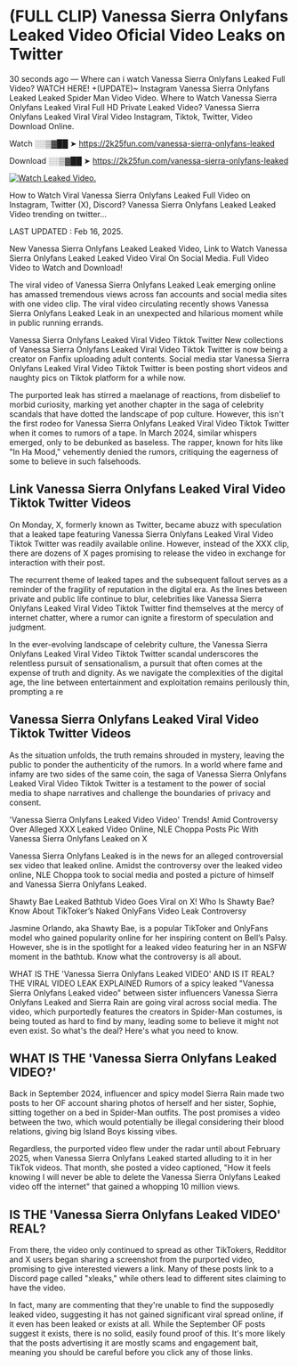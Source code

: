# (FULL CLIP) Vanessa Sierra Onlyfans Leaked Video Oficial Video Leaks on Twitter

30 seconds ago — Where can i watch Vanessa Sierra Onlyfans Leaked Full Video? WATCH HERE! +(UPDATE)~ Instagram Vanessa Sierra Onlyfans Leaked Leaked Spider Man Video Video. Where to Watch Vanessa Sierra Onlyfans Leaked Viral Full HD Private Leaked Video? Vanessa Sierra Onlyfans Leaked Viral Viral Video Instagram, Tiktok, Twitter, Video Download Online.

Watch ░░▒▓██ ➤ https://2k25fun.com/vanessa-sierra-onlyfans-leaked

Download ░░▒▓██ ➤ https://2k25fun.com/vanessa-sierra-onlyfans-leaked

[![Watch Leaked Video.](https://miro.medium.com/v2/resize:fit:828/format:webp/1*cilzJN44JGOrTw9NJCrNHA.gif "Watch Leaked Video")](https://2k25fun.com/vanessa-sierra-onlyfans-leaked)

How to Watch Viral Vanessa Sierra Onlyfans Leaked Full Video on Instagram, Twitter (X), Discord? Vanessa Sierra Onlyfans Leaked Leaked Video trending on twitter...

LAST UPDATED : Feb 16, 2025.

New Vanessa Sierra Onlyfans Leaked Leaked Video, Link to Watch Vanessa Sierra Onlyfans Leaked Leaked Video Viral On Social Media. Full Video Video to Watch and Download!

The viral video of Vanessa Sierra Onlyfans Leaked Leak emerging online has amassed tremendous views across fan accounts and social media sites with one video clip. The viral video circulating recently shows Vanessa Sierra Onlyfans Leaked Leak in an unexpected and hilarious moment while in public running errands.

Vanessa Sierra Onlyfans Leaked Viral Video Tiktok Twitter New collections of Vanessa Sierra Onlyfans Leaked Viral Video Tiktok Twitter is now being a creator on Fanfix uploading adult contents. Social media star Vanessa Sierra Onlyfans Leaked Viral Video Tiktok Twitter is been posting short videos and naughty pics on Tiktok platform for a while now.

The purported leak has stirred a maelanage of reactions, from disbelief to morbid curiosity, marking yet another chapter in the saga of celebrity scandals that have dotted the landscape of pop culture. However, this isn't the first rodeo for Vanessa Sierra Onlyfans Leaked Viral Video Tiktok Twitter when it comes to rumors of a tape. In March 2024, similar whispers emerged, only to be debunked as baseless. The rapper, known for hits like "In Ha Mood," vehemently denied the rumors, critiquing the eagerness of some to believe in such falsehoods.

## Link Vanessa Sierra Onlyfans Leaked Viral Video Tiktok Twitter Videos

On Monday, X, formerly known as Twitter, became abuzz with speculation that a leaked tape featuring Vanessa Sierra Onlyfans Leaked Viral Video Tiktok Twitter was readily available online. However, instead of the XXX clip, there are dozens of X pages promising to release the video in exchange for interaction with their post.

The recurrent theme of leaked tapes and the subsequent fallout serves as a reminder of the fragility of reputation in the digital era. As the lines between private and public life continue to blur, celebrities like Vanessa Sierra Onlyfans Leaked Viral Video Tiktok Twitter find themselves at the mercy of internet chatter, where a rumor can ignite a firestorm of speculation and judgment.

In the ever-evolving landscape of celebrity culture, the Vanessa Sierra Onlyfans Leaked Viral Video Tiktok Twitter scandal underscores the relentless pursuit of sensationalism, a pursuit that often comes at the expense of truth and dignity. As we navigate the complexities of the digital age, the line between entertainment and exploitation remains perilously thin, prompting a re

##  Vanessa Sierra Onlyfans Leaked Viral Video Tiktok Twitter Videos

As the situation unfolds, the truth remains shrouded in mystery, leaving the public to ponder the authenticity of the rumors. In a world where fame and infamy are two sides of the same coin, the saga of Vanessa Sierra Onlyfans Leaked Viral Video Tiktok Twitter is a testament to the power of social media to shape narratives and challenge the boundaries of privacy and consent.

'Vanessa Sierra Onlyfans Leaked Video Video' Trends! Amid Controversy Over Alleged XXX Leaked Video Online, NLE Choppa Posts Pic With Vanessa Sierra Onlyfans Leaked on X

Vanessa Sierra Onlyfans Leaked is in the news for an alleged controversial sex video that leaked online. Amidst the controversy over the leaked video online, NLE Choppa took to social media and posted a picture of himself and Vanessa Sierra Onlyfans Leaked.

Shawty Bae Leaked Bathtub Video Goes Viral on X! Who Is Shawty Bae? Know About TikToker’s Naked OnlyFans Video Leak Controversy

Jasmine Orlando, aka Shawty Bae, is a popular TikToker and OnlyFans model who gained popularity online for her inspiring content on Bell’s Palsy. However, she is in the spotlight for a leaked video featuring her in an NSFW moment in the bathtub. Know what the controversy is all about.

WHAT IS THE 'Vanessa Sierra Onlyfans Leaked VIDEO' AND IS IT REAL? THE VIRAL VIDEO LEAK EXPLAINED Rumors of a spicy leaked "Vanessa Sierra Onlyfans Leaked video" between sister influencers Vanessa Sierra Onlyfans Leaked and Sierra Rain are going viral across social media. The video, which purportedly features the creators in Spider-Man costumes, is being touted as hard to find by many, leading some to believe it might not even exist. So what's the deal? Here's what you need to know.

## WHAT IS THE 'Vanessa Sierra Onlyfans Leaked VIDEO?'

Back in September 2024, influencer and spicy model Sierra Rain made two posts to her OF account sharing photos of herself and her sister, Sophie, sitting together on a bed in Spider-Man outfits. The post promises a video between the two, which would potentially be illegal considering their blood relations, giving big Island Boys kissing vibes.

Regardless, the purported video flew under the radar until about February 2025, when Vanessa Sierra Onlyfans Leaked started alluding to it in her TikTok videos. That month, she posted a video captioned, "How it feels knowing I will never be able to delete the Vanessa Sierra Onlyfans Leaked video off the internet" that gained a whopping 10 million views.

## IS THE 'Vanessa Sierra Onlyfans Leaked VIDEO' REAL?

From there, the video only continued to spread as other TikTokers, Redditor and X users began sharing a screenshot from the purported video, promising to give interested viewers a link. Many of these posts link to a Discord page called "xleaks," while others lead to different sites claiming to have the video.

In fact, many are commenting that they're unable to find the supposedly leaked video, suggesting it has not gained significant viral spread online, if it even has been leaked or exists at all. While the September OF posts suggest it exists, there is no solid, easily found proof of this. It's more likely that the posts advertising it are mostly scams and engagement bait, meaning you should be careful before you click any of those links.